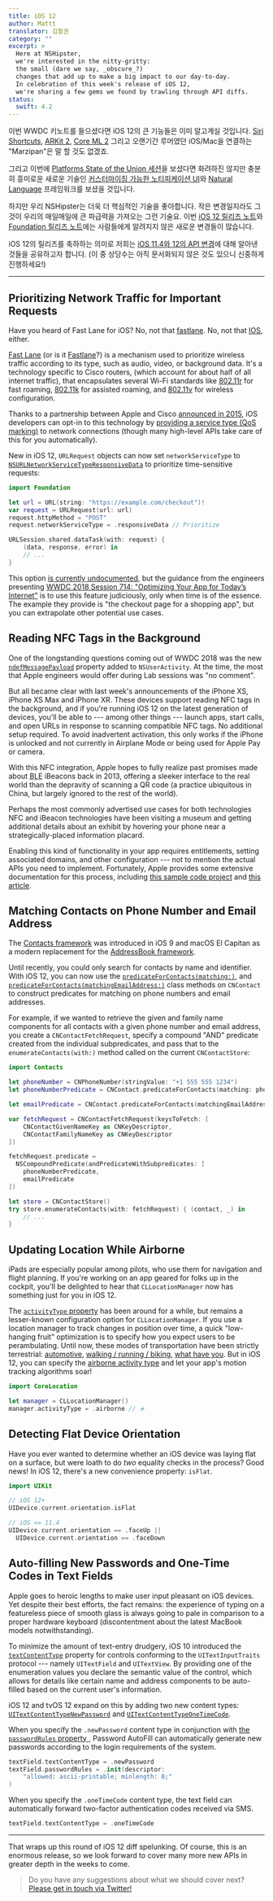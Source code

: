```yaml
---
title: iOS 12
author: Mattt
translator: 김필권
category: ""
excerpt: >
  Here at NSHipster,
  we're interested in the nitty-gritty:
  the small (dare we say, _obscure_?)
  changes that add up to make a big impact to our day-to-day.
  In celebration of this week's release of iOS 12,
  we're sharing a few gems we found by trawling through API diffs.
status:
  swift: 4.2
---
```


이번 WWDC 키노트를 들으셨다면 iOS 12의 큰 기능들은 이미 알고계실 것입니다. [Siri Shortcuts](https://developer.apple.com/documentation/sirikit#2979425), [ARKit 2](https://developer.apple.com/arkit/), [Core ML 2](https://developer.apple.com/machine-learning/) 그리고 오랜기간 루머였던 iOS/Mac을 연결하는 "Marzipan"은 말 할 것도 없겠죠.

그리고 이번에 [Platforms State of the Union 세션](https://developer.apple.com/videos/play/wwdc2018/102/)을 보셨다면 화려하진 않지만 충분히 흥미로운 새로운 기술인 [커스터마이징 가능한 노티피케이션 UI](https://developer.apple.com/documentation/usernotificationsui/)와 [Natural Language](https://developer.apple.com/documentation/naturallanguage) 프레임워크를 보셨을 것입니다.

하지만 우리 NSHipster는 더욱 더 핵심적인 기술을 좋아합니다. 작은 변경일지라도 그것이 우리의 매일매일에 큰 파급력을 가져오는 그런 기술요.
이번 [iOS 12 릴리즈 노트](https://developer.apple.com/documentation/ios_release_notes/ios_12_release_notes)와 [Foundation 릴리즈 노트](https://developer.apple.com/documentation/ios_release_notes/ios_12_release_notes/foundation_release_notes)에는 사람들에게 알려지지 않은 새로운 변경들이 많습니다.

iOS 12의 릴리즈를 축하하는 의미로 저희는 [iOS 11.4와 12의 API 변경](http://codeworkshop.net/objc-diff/sdkdiffs/ios/12.0/)에 대해 알아낸 것들을 공유하고자 합니다.
(이 중 상당수는 아직 문서화되지 않은 것도 있으니 신중하게 진행하세요!)

---


## Prioritizing Network Traffic for Important Requests


Have you heard of Fast Lane for iOS?
No, not that [fastlane](https://fastlane.tools).
No, not that [IOS](https://www.cisco.com/c/en/us/products/ios-nx-os-software/ios-technologies/index.html), either.

[Fast Lane](https://developer.cisco.com/site/fast-lane/) (or is it [Fastlane](https://www.cisco.com/c/dam/en/us/td/docs/wireless/controller/technotes/8-3/Optimizing_WiFi_Connectivity_and_Prioritizing_Business_Apps.pdf)?) is a mechanism used to prioritize wireless traffic according to its type, such as audio, video, or background data.
It's a technology specific to Cisco routers, (which account for about half of all internet traffic), that encapsulates several Wi-Fi standards like [802.11r](https://en.wikipedia.org/wiki/IEEE_802.11r-2008) for fast roaming, [802.11k](https://en.wikipedia.org/wiki/IEEE_802.11k-2008) for assisted roaming, and [802.11v](https://en.wikipedia.org/wiki/IEEE_802.11v) for wireless configuration.


Thanks to a partnership between Apple and Cisco [announced in 2015](https://newsroom.cisco.com/press-release-content?type=webcontent&articleId=1715414), iOS developers can opt-in to this technology by [providing a service type (QoS marking)](https://developer.cisco.com/site/fast-lane/) to network connections (though many high-level APIs take care of this for you automatically).


New in iOS 12, `URLRequest` objects can now set `networkServiceType` to [`NSURLNetworkServiceTypeResponsiveData`](https://developer.apple.com/documentation/foundation/nsurlrequestnetworkservicetype/nsurlnetworkservicetyperesponsivedata?language=objc) to prioritize time-sensitive requests:

```swift
import Foundation

let url = URL(string: "https://example.com/checkout")!
var request = URLRequest(url: url)
request.httpMethod = "POST"
request.networkServiceType = .responsiveData // Prioritize

URLSession.shared.dataTask(with: request) {
    (data, response, error) in
    // ...
}
```


This option [is currently undocumented](https://developer.apple.com/documentation/foundation/nsurlrequestnetworkservicetype/nsurlnetworkservicetyperesponsivedata?language=objc), but the guidance from the engineers presenting [WWDC 2018 Session 714: "Optimizing Your App for Today’s Internet"](https://developer.apple.com/videos/play/wwdc2018/714/) is to use this feature judiciously, only when time is of the essence.
The example they provide is "the checkout page for a shopping app", but you can extrapolate other potential use cases.


## Reading NFC Tags in the Background


One of the longstanding questions coming out of WWDC 2018 was the new [`ndefMessagePayload`](https://developer.apple.com/documentation/foundation/nsuseractivity/2968463-ndefmessagepayload) property added to `NSUserActivity`.
At the time, the most that Apple engineers would offer during Lab sessions was "no comment".


But all became clear with last week's announcements of the iPhone XS, iPhone XS Max and iPhone XR.
These devices support reading NFC tags in the background, and if you're running iOS 12 on the latest generation of devices, you'll be able to ---
among other things --- launch apps, start calls, and open URLs in response to scanning compatible NFC tags.
No additional setup required.
To avoid inadvertent activation, this only works if the iPhone is unlocked and not currently in Airplane Mode or being used for Apple Pay or camera.


With this NFC integration, Apple hopes to fully realize past promises made about <abbr title="Bluetooth Low Energy">BLE</abbr> iBeacons back in 2013, offering a sleeker interface to the real world than the depravity of scanning a QR code (a practice ubiquitous in China, but largely ignored to the rest of the world).


Perhaps the most commonly advertised use cases for both technologies NFC and iBeacon technologies have been visiting a museum and getting additional details about an exhibit by hovering your phone near a strategically-placed information placard.


Enabling this kind of functionality in your app requires entitlements, setting associated domains, and other configuration --- not to mention the actual APIs you need to implement.
Fortunately, Apple provides some extensive documentation for this process, including [this sample code project](https://developer.apple.com/documentation/corenfc/building_an_nfc_tag_reader_app?changes=latest_minor) and [this article](https://developer.apple.com/documentation/corenfc/adding_support_for_background_tag_reading?changes=latest_minor).


## Matching Contacts on Phone Number and Email Address


The [Contacts framework](https://developer.apple.com/documentation/contacts) was introduced in iOS 9 and macOS El Capitan as a modern replacement for the [AddressBook framework](https://developer.apple.com/documentation/addressbook).


Until recently, you could only search for contacts by name and identifier. With iOS 12, you can now use the [`predicateForContacts(matching:)`](https://developer.apple.com/documentation/contacts/cncontact/3020511-predicateforcontacts), and [`predicateForContacts(matchingEmailAddress:)`](https://developer.apple.com/documentation/contacts/cncontact/3020510-predicateforcontacts) class methods on `CNContact` to construct predicates for matching on phone numbers and email addresses.


For example, if we wanted to retrieve the given and family name components for all contacts with a given phone number and email address, you create a `CNContactFetchRequest`, specify a compound "AND" predicate created from the individual subpredicates, and pass that to the `enumerateContacts(with:)` method called on the current `CNContactStore`:

```swift
import Contacts

let phoneNumber = CNPhoneNumber(stringValue: "+1 555 555 1234")
let phoneNumberPredicate = CNContact.predicateForContacts(matching: phoneNumber)

let emailPredicate = CNContact.predicateForContacts(matchingEmailAddress: "johnny@example.com")

var fetchRequest = CNContactFetchRequest(keysToFetch: [
    CNContactGivenNameKey as CNKeyDescriptor,
    CNContactFamilyNameKey as CNKeyDescriptor
])

fetchRequest.predicate =
  NSCompoundPredicate(andPredicateWithSubpredicates: [
    phoneNumberPredicate,
    emailPredicate
])

let store = CNContactStore()
try store.enumerateContacts(with: fetchRequest) { (contact, _) in
    // ...
}
```


## Updating Location While Airborne


iPads are especially popular among pilots, who use them for navigation and flight planning.
If you're working on an app geared for folks up in the cockpit, you'll be delighted to hear that `CLLocationManager` now has something just for you in iOS 12.


The [`activityType` property](https://developer.apple.com/documentation/corelocation/cllocationmanager/1620567-activitytype) has been around for a while, but remains a lesser-known configuration option for `CLLocationManager`.
If you use a location manager to track changes in position over time, a quick "low-hanging fruit" optimization is to specify how you expect users to be perambulating.
Until now, these modes of transportation have been strictly terrestrial: [automotive](https://developer.apple.com/documentation/corelocation/clactivitytype/automotivenavigation), [walking / running / biking](https://developer.apple.com/documentation/corelocation/clactivitytype/fitness), [what have you](https://developer.apple.com/documentation/corelocation/clactivitytype/other).
But in iOS 12, you can specify the [airborne activity type](https://developer.apple.com/documentation/corelocation/clactivitytype/clactivitytypeairborne?language=objc) and let your app's motion tracking algorithms soar!

```swift
import CoreLocation

let manager = CLLocationManager()
manager.activityType = .airborne // ✈️
```


## Detecting Flat Device Orientation


Have you ever wanted to determine whether an iOS device was laying flat on a surface, but were loath to do _two_ equality checks in the process? Good news!
In iOS 12, there's a new convenience property: `isFlat`.

```swift
import UIKit

// iOS 12+
UIDevice.current.orientation.isFlat

// iOS <= 11.4
UIDevice.current.orientation == .faceUp ||
  UIDevice.current.orientation == .faceDown
```


## Auto-filling New Passwords and One-Time Codes in Text Fields


Apple goes to heroic lengths to make user input pleasant on iOS devices.
Yet despite their best efforts, the fact remains: the experience of typing on a featureless piece of smooth glass is always going to pale in comparison to a proper hardware keyboard (discontentment about the latest MacBook models notwithstanding).


To minimize the amount of text-entry drudgery, iOS 10 introduced the [`textContentType`](https://developer.apple.com/documentation/uikit/uitextcontenttype) property for controls conforming to the `UITextInputTraits` protocol --- namely `UITextField` and `UITextView`.
By providing one of the enumeration values you declare the semantic value of the control, which allows for details like certain name and address components to be auto-filled based on the current user's information.


iOS 12 and tvOS 12 expand on this by adding two new content types: [`UITextContentTypeNewPassword`](https://developer.apple.com/documentation/uikit/uitextcontenttype/2980929-newpassword) and [`UITextContentTypeOneTimeCode`](https://developer.apple.com/documentation/uikit/uitextcontenttype/2980930-onetimecode).


When you specify the `.newPassword` content type in conjunction with [the `passwordRules` property ](https://nshipster.com/uitextinputpasswordrules/), Password AutoFill can automatically generate new passwords according to the login requirements of the system.

```swift
textField.textContentType = .newPassword
textField.passwordRules = .init(descriptor:
    "allowed: ascii-printable; minlength: 8;"
)
```


When you specify the `.oneTimeCode` content type, the text field can automatically forward two-factor authentication codes received via SMS.

```swift
textField.textContentType = .oneTimeCode
```

---


That wraps up this round of iOS 12 diff spelunking.
Of course, this is an enormous release, so we look forward to cover many more new APIs in greater depth in the weeks to come.


> Do you have any suggestions about what we should cover next?
> [Please get in touch via Twitter!](https://twitter.com/NSHipster/)
